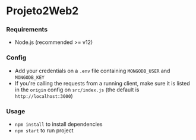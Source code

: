 # Projeto2Web2

### Requirements
- Node.js (recommended >= v12)

### Config
- Add your credentials on a `.env` file containing `MONGODB_USER` and `MONGODB_KEY`
- If you're calling the requests from a running client, make sure it is listed in the `origin` config on `src/index.js` (the default is `http://localhost:3000`)

### Usage
- `npm install` to install dependencies
- `npm start` to run project
